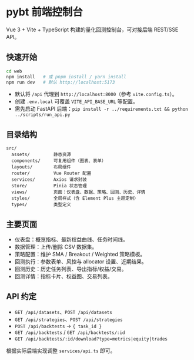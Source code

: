 # pybt 前端控制台

Vue 3 + Vite + TypeScript 构建的量化回测控制台，可对接后端 REST/SSE API。

## 快速开始

```bash
cd web
npm install   # 或 pnpm install / yarn install
npm run dev   # 默认 http://localhost:5173
```

- 默认将 `/api` 代理到 `http://localhost:8000`（参考 `vite.config.ts`）。
- 创建 `.env.local` 可覆盖 `VITE_API_BASE_URL` 等配置。
- 需先启动 FastAPI 后端：`pip install -r ../requirements.txt && python ../scripts/run_api.py`

## 目录结构

```
src/
  assets/         静态资源
  components/     可复用组件（图表、表单）
  layouts/        布局组件
  router/         Vue Router 配置
  services/       Axios 请求封装
  store/          Pinia 状态管理
  views/          页面：仪表盘、数据、策略、回测、历史、详情
  styles/         全局样式（含 Element Plus 主题定制）
  types/          类型定义
```

## 主要页面

- 仪表盘：概览指标、最新权益曲线、任务时间线。
- 数据管理：上传/删除 CSV 数据集。
- 策略配置：维护 SMA / Breakout / Weighted 策略模板。
- 回测执行：参数表单、风控与 allocator 设置、近期结果。
- 回测历史：历史任务列表、导出指标/权益/交易。
- 回测详情：指标卡片、权益图、交易列表。

## API 约定

- `GET /api/datasets`、`POST /api/datasets`
- `GET /api/strategies`、`POST /api/strategies`
- `POST /api/backtests` -> `{ task_id }`
- `GET /api/backtests` / `GET /api/backtests/:id`
- `GET /api/backtests/:id/download?type=metrics|equity|trades`

根据实际后端实现调整 `services/api.ts` 即可。
